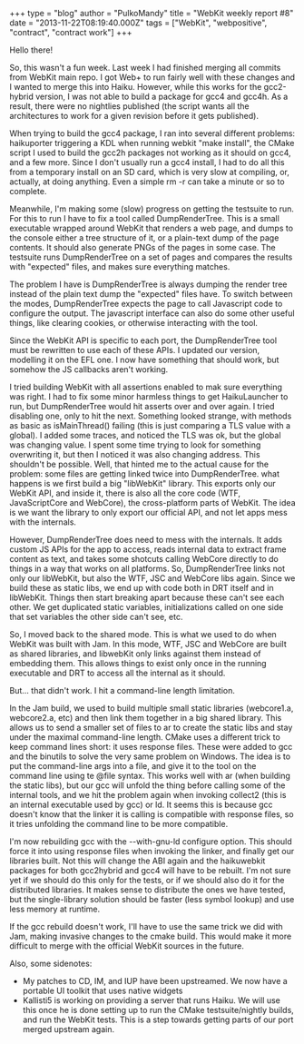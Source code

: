 +++
type = "blog"
author = "PulkoMandy"
title = "WebKit weekly report #8"
date = "2013-11-22T08:19:40.000Z"
tags = ["WebKit", "webpositive", "contract", "contract work"]
+++

Hello there!

So, this wasn't a fun week. Last week I had finished merging all commits from WebKit main repo. I got Web+ to run fairly well with these changes and I wanted to merge this into Haiku. However, while this works for the gcc2-hybrid version, I was not able to build a package for gcc4 and gcc4h. As a result, there were no nightlies published (the script wants all the architectures to work for a given revision before it gets published).

When trying to build the gcc4 package, I ran into several different problems: haikuporter triggering a KDL when running webkit "make install", the CMake script I used to build the gcc2h packages not working as it should on gcc4, and a few more. Since I don't usually run a gcc4 install, I had to do all this from a temporary install on an SD card, which is very slow at compiling, or, actually, at doing anything. Even a simple rm -r can take a minute or so to complete.

Meanwhile, I'm making some (slow) progress on getting the testsuite to run. For this to run I have to fix a tool called DumpRenderTree. This is a small executable wrapped around WebKit that renders a web page, and dumps to the console either a tree structure of it, or a plain-text dump of the page contents. It should also generate PNGs of the pages in some case. The testsuite runs DumpRenderTree on a set of pages and compares the results with "expected" files, and makes sure everything matches.

The problem I have is DumpRenderTree is always dumping the render tree instead of the plain text dump the "expected" files have. To switch between the modes, DumpRenderTree expects the page to call Javascript code to configure the output. The javascript interface can also do some other useful things, like clearing cookies, or otherwise interacting with the tool.

Since the WebKit API is specific to each port, the DumpRenderTree tool must be rewritten to use each of these APIs. I updated our version, modelling it on the EFL one. I now have something that should work, but somehow the JS callbacks aren't working.

I tried building WebKit with all assertions enabled to mak sure everything was right. I had to fix some minor harmless things to get HaikuLauncher to run, but DumpRenderTree would hit asserts over and over again. I tried disabling one, only to hit the next. Something looked strange, with methods as basic as isMainThread() failing (this is just comparing a TLS value with a global). I added some traces, and noticed the TLS was ok, but the global was changing value. I spent some time trying to look for something overwriting it, but then I noticed it was also changing address. This shouldn't be possible. Well, that hinted me to the actual cause for the problem: some files are getting linked twice into DumpRenderTree. what happens is we first build a big "libWebKit" library. This exports only our WebKit API, and inside it, there is also all the core code (WTF, JavaScriptCore and WebCore), the cross-platform parts of WebKit. The idea is we want the library to only export our official API, and not let apps mess with the internals.

However, DumpRenderTree does need to mess with the internals. It adds custom JS APIs for the app to access, reads internal data to extract frame content as text, and takes some shotcuts calling WebCore directly to do things in a way that works on all platforms. So, DumpRenderTree links not only our libWebKit, but also the WTF, JSC and WebCore libs again. Since we build these as static libs, we end up with code both in DRT itself and in libWebKit. Things then start breaking apart because these can't see each other. We get duplicated static variables, initializations called on one side that set variables the other side can't see, etc.

So, I moved back to the shared mode. This is what we used to do when WebKit was built with Jam. In this mode, WTF, JSC and WebCore are built as shared libraries, and libwebKit only links against them instead of embedding them. This allows things to exist only once in the running executable and DRT to access all the internal as it should.

But... that didn't work. I hit a command-line length limitation.

In the Jam build, we used to build multiple small static libraries (webcore1.a, webcore2.a, etc) and then link them together in a big shared library. This allows us to send a smaller set of files to ar to create the static libs and stay under the maximal command-line length. CMake uses a different trick to keep command lines short: it uses response files. These were added to gcc and the binutils to solve the very same problem on Windows. The idea is to put the command-line args into a file, and give it to the tool on the command line using te @file syntax. This works well with ar (when building the static libs), but our gcc will unfold the thing before calling some of the internal tools, and we hit the problem again when invoking collect2 (this is an internal executable used by gcc) or ld. It seems this is because gcc doesn't know that the linker it is calling is compatible with response files, so it tries unfolding the command line to be more compatible.

I'm now rebuilding gcc with the --with-gnu-ld configure option. This should force it into using response files when invoking the linker, and finally get our libraries built. Not this will change the ABI again and the haikuwebkit packages for both gcc2hybrid and gcc4 will have to be rebuilt. I'm not sure yet if we should do this only for the tests, or if we should also do it for the distributed libraries. It makes sense to distribute the ones we have tested, but the single-library solution should be faster (less symbol lookup) and use less memory at runtime.

If the gcc rebuild doesn't work, I'll have to use the same trick we did with Jam, making invasive changes to the cmake build. This would make it more difficult to merge with the official WebKit sources in the future.


Also, some sidenotes:
<ul>
<li>My patches to CD, IM, and IUP have been upstreamed. We now have a portable UI toolkit that uses native widgets</li>
<li>Kallisti5 is working on providing a server that runs Haiku. We will use this once he is done setting up to run the CMake testsuite/nightly builds, and run the WebKit tests. This is a step towards getting parts of our port merged upstream again.</li>
</ul>